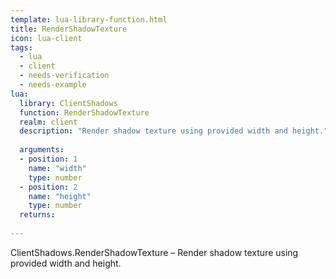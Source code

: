 ```yaml
---
template: lua-library-function.html
title: RenderShadowTexture
icon: lua-client
tags:
  - lua
  - client
  - needs-verification
  - needs-example
lua:
  library: ClientShadows
  function: RenderShadowTexture
  realm: client
  description: "Render shadow texture using provided width and height."
  
  arguments:
  - position: 1
    name: "width"
    type: number
  - position: 2
    name: "height"
    type: number
  returns:
    
---
```


<div class="lua__search__keywords">
ClientShadows.RenderShadowTexture &#x2013; Render shadow texture using provided width and height.
</div>
